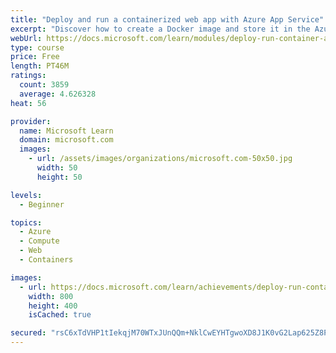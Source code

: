 ```yaml
---
title: "Deploy and run a containerized web app with Azure App Service"
excerpt: "Discover how to create a Docker image and store it in the Azure Container Registry, then use Azure App Service to deploy a web application based on the image."
webUrl: https://docs.microsoft.com/learn/modules/deploy-run-container-app-service/
type: course
price: Free
length: PT46M
ratings:
  count: 3859
  average: 4.626328
heat: 56

provider:
  name: Microsoft Learn
  domain: microsoft.com
  images:
    - url: /assets/images/organizations/microsoft.com-50x50.jpg
      width: 50
      height: 50

levels:
  - Beginner

topics:
  - Azure
  - Compute
  - Web
  - Containers

images:
  - url: https://docs.microsoft.com/learn/achievements/deploy-run-container-app-service-social.png
    width: 800
    height: 400
    isCached: true

secured: "rsC6xTdVHP1tIekqjM70WTxJUnQQm+NklCwEYHTgwoXD8J1K0vG2Lap625Z8PVRQwI6lGiYw6YxpsQ/xlbiypLPRuZLcGDGVVmFObUh3+5To072fy3fNVtu689V93H14biFRoM+a8JaXJTVgK6q19I8hKse9B+aa6/hIjoebhd/4TkEvYvV7ZqISJI0ns2HgMXwGw+kjH1Fz5GkJioRLvl+tvWj/20KMKrOBA7nfj2xzHaXl3iwpnqjP6cr8lLSPxq8EyzSBqc0MLRAeRvjTfJVENs3iGR8WapeLIphn1PSSgEGlSJnGRl66Uc5+cPs3QeQU2GYghLMDU8vU5sv3gIfs3uGAS6OuqgpHgt4I5rOwyf5n3V6hf/qFeE1R9sWVSvzIm9OKO4cev0oLp5eLc9X+RP0Sq9+TYeYSZXZU/pw=;jxVg2Y1FJd2oBC0EiGaryg=="
---
```


